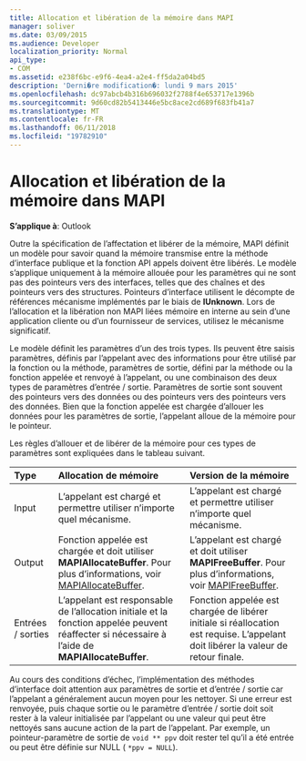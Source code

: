 ```yaml
---
title: Allocation et libération de la mémoire dans MAPI
manager: soliver
ms.date: 03/09/2015
ms.audience: Developer
localization_priority: Normal
api_type:
- COM
ms.assetid: e238f6bc-e9f6-4ea4-a2e4-ff5da2a04bd5
description: 'Derni�re modification�: lundi 9 mars 2015'
ms.openlocfilehash: dc97abcb4b316b696032f2788f4e653717e1396b
ms.sourcegitcommit: 9d60cd82b5413446e5bc8ace2cd689f683fb41a7
ms.translationtype: MT
ms.contentlocale: fr-FR
ms.lasthandoff: 06/11/2018
ms.locfileid: "19782910"
---
```

# <a name="allocating-and-freeing-memory-in-mapi"></a>Allocation et libération de la mémoire dans MAPI

  
  
**S’applique à**: Outlook 
  
Outre la spécification de l’affectation et libérer de la mémoire, MAPI définit un modèle pour savoir quand la mémoire transmise entre la méthode d’interface publique et la fonction API appels doivent être libérés. Le modèle s’applique uniquement à la mémoire allouée pour les paramètres qui ne sont pas des pointeurs vers des interfaces, telles que des chaînes et des pointeurs vers des structures. Pointeurs d’interface utilisent le décompte de références mécanisme implémentés par le biais de **IUnknown**. Lors de l’allocation et la libération non MAPI liées mémoire en interne au sein d’une application cliente ou d’un fournisseur de services, utilisez le mécanisme significatif. 
  
Le modèle définit les paramètres d’un des trois types. Ils peuvent être saisis paramètres, définis par l’appelant avec des informations pour être utilisé par la fonction ou la méthode, paramètres de sortie, défini par la méthode ou la fonction appelée et renvoyé à l’appelant, ou une combinaison des deux types de paramètres d’entrée / sortie. Paramètres de sortie sont souvent des pointeurs vers des données ou des pointeurs vers des pointeurs vers des données. Bien que la fonction appelée est chargée d’allouer les données pour les paramètres de sortie, l’appelant alloue de la mémoire pour le pointeur. 
  
Les règles d’allouer et de libérer de la mémoire pour ces types de paramètres sont expliquées dans le tableau suivant.
  
|**Type**|**Allocation de mémoire**|**Version de la mémoire**|
|:-----|:-----|:-----|
|Input  <br/> |L’appelant est chargé et permettre utiliser n’importe quel mécanisme.  <br/> |L’appelant est chargé et permettre utiliser n’importe quel mécanisme.  <br/> |
|Output  <br/> |Fonction appelée est chargée et doit utiliser **MAPIAllocateBuffer**. Pour plus d’informations, voir [MAPIAllocateBuffer](mapiallocatebuffer.md).  <br/> |L’appelant est chargé et doit utiliser **MAPIFreeBuffer**. Pour plus d’informations, voir [MAPIFreeBuffer](mapifreebuffer.md).  <br/> |
|Entrées / sorties  <br/> |L’appelant est responsable de l’allocation initiale et la fonction appelée peuvent réaffecter si nécessaire à l’aide de **MAPIAllocateBuffer**.  <br/> |Fonction appelée est chargée de libérer initiale si réallocation est requise. L’appelant doit libérer la valeur de retour finale.  <br/> |
   
Au cours des conditions d’échec, l’implémentation des méthodes d’interface doit attention aux paramètres de sortie et d’entrée / sortie car l’appelant a généralement aucun moyen pour les nettoyer. Si une erreur est renvoyée, puis chaque sortie ou le paramètre d’entrée / sortie doit soit rester à la valeur initialisée par l’appelant ou une valeur qui peut être nettoyés sans aucune action de la part de l’appelant. Par exemple, un pointeur-paramètre de sortie de `void ** ppv` doit rester tel qu’il a été entrée ou peut être définie sur NULL ( `*ppv = NULL`).
  

